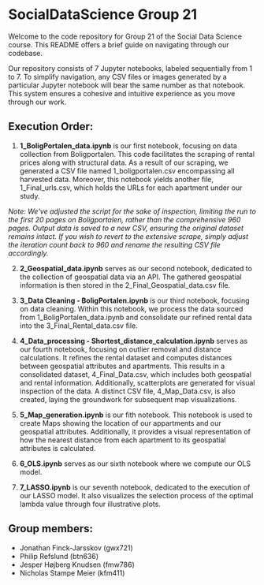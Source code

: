 # SocialDataScience Group 21

Welcome to the code repository for Group 21 of the Social Data Science course. This README offers a brief guide on navigating through our codebase.

Our repository consists of 7 Jupyter notebooks, labeled sequentially from 1 to 7. To simplify navigation, any CSV files or images generated by a particular Jupyter notebook will bear the same number as that notebook. This system ensures a cohesive and intuitive experience as you move through our work.

## Execution Order:
1. **1_BoligPortalen_data.ipynb** is our first notebook, focusing on data collection from Boligportalen. This code facilitates the scraping of rental prices along with structural data. As a result of our scraping, we generated a CSV file named 1_boligportalen.csv encompassing all harvested data. Moreover, this notebook yields another file, 1_Final_urls.csv, which holds the URLs for each apartment under our study.

*Note: We've adjusted the script for the sake of inspection, limiting the run to the first 20 pages on Boligportalen, rather than the comprehensive 960 pages. Output data is saved to a new CSV, ensuring the original dataset remains intact. If you wish to revert to the extensive scrape, simply adjust the iteration count back to 960 and rename the resulting CSV file accordingly.*

2. **2_Geospatial_data.ipynb** serves as our second notebook, dedicated to the collection of geospatial data via an API. The gathered geospatial information is then stored in the 2_Final_Geospatial_data.csv file.

3. **3_Data Cleaning - BoligPortalen.ipynb** is our third notebook, focusing on data cleaning. Within this notebook, we process the data sourced from 1_BoligPortalen_data.ipynb and consolidate our refined rental data into the 3_Final_Rental_data.csv file.

4. **4_Data_processing - Shortest_distance_calculation.ipynb** serves as our fourth notebook, focusing on outlier removal and distance calculations. It refines the rental dataset and computes distances between geospatial attributes and apartments. This results in a consolidated dataset, 4_Final_Data.csv, which includes both geospatial and rental information. Additionally, scatterplots are generated for visual inspection of the data. A distinct CSV file, 4_Map_Data.csv, is also created, laying the groundwork for subsequent map visualizations.

5. **5_Map_generation.ipynb** is our fith notebook. This notebook is used to create Maps showing the location of our appartments and our geospatial attributes. Additionally, it provides a visual representation of how the nearest distance from each apartment to its geospatial attributes is calculated.

6. **6_OLS.ipynb** serves as our sixth notebook where we compute our OLS model. 

7. **7_LASSO.ipynb** is our seventh notebook, dedicated to the execution of our LASSO model. It also visualizes the selection process of the optimal lambda value through four illustrative plots.


## Group members:
- Jonathan Finck-Jarsskov (gwx721)
- Philip Refslund (btn636)
- Jesper Højberg Knudsen (fmw786)
- Nicholas Stampe Meier (kfm411)
